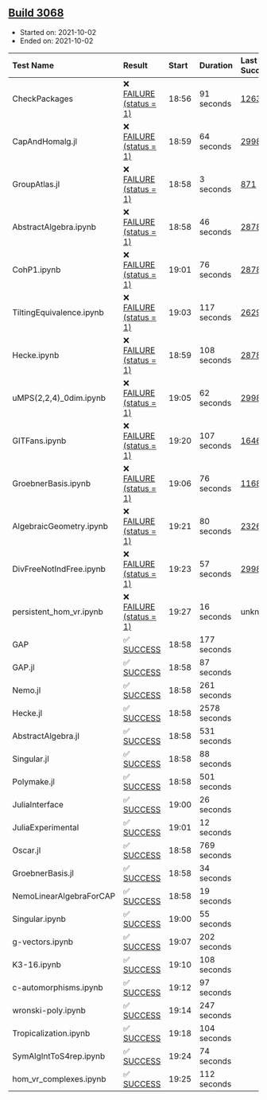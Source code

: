 ## [Build 3068](https://oscarci.mathematik.uni-kl.de/job/oscar-stable/3068/)

* Started on: 2021-10-02
* Ended on: 2021-10-02

| Test Name    | Result | Start | Duration | Last Success | First Failure |
|:-------------|:-------|:------|:---------|:-------------|:--------------|
| CheckPackages | ❌ [FAILURE (status = 1)](https://oscarci.mathematik.uni-kl.de/job/oscar-stable/3068/artifact/logs/build-3068/CheckPackages.log) | 18:56 | 91 seconds | [1263](https://oscarci.mathematik.uni-kl.de/job/oscar-stable/1263/) | [1264](https://oscarci.mathematik.uni-kl.de/job/oscar-stable/1264/) |
| CapAndHomalg.jl | ❌ [FAILURE (status = 1)](https://oscarci.mathematik.uni-kl.de/job/oscar-stable/3068/artifact/logs/build-3068/CapAndHomalg.jl.log) | 18:59 | 64 seconds | [2998](https://oscarci.mathematik.uni-kl.de/job/oscar-stable/2998/) | [2999](https://oscarci.mathematik.uni-kl.de/job/oscar-stable/2999/) |
| GroupAtlas.jl | ❌ [FAILURE (status = 1)](https://oscarci.mathematik.uni-kl.de/job/oscar-stable/3068/artifact/logs/build-3068/GroupAtlas.jl.log) | 18:58 | 3 seconds | [871](https://oscarci.mathematik.uni-kl.de/job/oscar-stable/871/) | [872](https://oscarci.mathematik.uni-kl.de/job/oscar-stable/872/) |
| AbstractAlgebra.ipynb | ❌ [FAILURE (status = 1)](https://oscarci.mathematik.uni-kl.de/job/oscar-stable/3068/artifact/logs/build-3068/AbstractAlgebra.ipynb.log) | 18:58 | 46 seconds | [2878](https://oscarci.mathematik.uni-kl.de/job/oscar-stable/2878/) | [2879](https://oscarci.mathematik.uni-kl.de/job/oscar-stable/2879/) |
| CohP1.ipynb | ❌ [FAILURE (status = 1)](https://oscarci.mathematik.uni-kl.de/job/oscar-stable/3068/artifact/logs/build-3068/CohP1.ipynb.log) | 19:01 | 76 seconds | [2878](https://oscarci.mathematik.uni-kl.de/job/oscar-stable/2878/) | [2879](https://oscarci.mathematik.uni-kl.de/job/oscar-stable/2879/) |
| TiltingEquivalence.ipynb | ❌ [FAILURE (status = 1)](https://oscarci.mathematik.uni-kl.de/job/oscar-stable/3068/artifact/logs/build-3068/TiltingEquivalence.ipynb.log) | 19:03 | 117 seconds | [2629](https://oscarci.mathematik.uni-kl.de/job/oscar-stable/2629/) | [2630](https://oscarci.mathematik.uni-kl.de/job/oscar-stable/2630/) |
| Hecke.ipynb | ❌ [FAILURE (status = 1)](https://oscarci.mathematik.uni-kl.de/job/oscar-stable/3068/artifact/logs/build-3068/Hecke.ipynb.log) | 18:59 | 108 seconds | [2878](https://oscarci.mathematik.uni-kl.de/job/oscar-stable/2878/) | [2879](https://oscarci.mathematik.uni-kl.de/job/oscar-stable/2879/) |
| uMPS(2,2,4)_0dim.ipynb | ❌ [FAILURE (status = 1)](https://oscarci.mathematik.uni-kl.de/job/oscar-stable/3068/artifact/logs/build-3068/uMPS-2-2-4-_0dim.ipynb.log) | 19:05 | 62 seconds | [2998](https://oscarci.mathematik.uni-kl.de/job/oscar-stable/2998/) | [2999](https://oscarci.mathematik.uni-kl.de/job/oscar-stable/2999/) |
| GITFans.ipynb | ❌ [FAILURE (status = 1)](https://oscarci.mathematik.uni-kl.de/job/oscar-stable/3068/artifact/logs/build-3068/GITFans.ipynb.log) | 19:20 | 107 seconds | [1646](https://oscarci.mathematik.uni-kl.de/job/oscar-stable/1646/) | [1647](https://oscarci.mathematik.uni-kl.de/job/oscar-stable/1647/) |
| GroebnerBasis.ipynb | ❌ [FAILURE (status = 1)](https://oscarci.mathematik.uni-kl.de/job/oscar-stable/3068/artifact/logs/build-3068/GroebnerBasis.ipynb.log) | 19:06 | 76 seconds | [1168](https://oscarci.mathematik.uni-kl.de/job/oscar-stable/1168/) | [1169](https://oscarci.mathematik.uni-kl.de/job/oscar-stable/1169/) |
| AlgebraicGeometry.ipynb | ❌ [FAILURE (status = 1)](https://oscarci.mathematik.uni-kl.de/job/oscar-stable/3068/artifact/logs/build-3068/AlgebraicGeometry.ipynb.log) | 19:21 | 80 seconds | [2326](https://oscarci.mathematik.uni-kl.de/job/oscar-stable/2326/) | [2327](https://oscarci.mathematik.uni-kl.de/job/oscar-stable/2327/) |
| DivFreeNotIndFree.ipynb | ❌ [FAILURE (status = 1)](https://oscarci.mathematik.uni-kl.de/job/oscar-stable/3068/artifact/logs/build-3068/DivFreeNotIndFree.ipynb.log) | 19:23 | 57 seconds | [2998](https://oscarci.mathematik.uni-kl.de/job/oscar-stable/2998/) | [2999](https://oscarci.mathematik.uni-kl.de/job/oscar-stable/2999/) |
| persistent_hom_vr.ipynb | ❌ [FAILURE (status = 1)](https://oscarci.mathematik.uni-kl.de/job/oscar-stable/3068/artifact/logs/build-3068/persistent_hom_vr.ipynb.log) | 19:27 | 16 seconds | unknown | unknown |
| GAP | ✅ [SUCCESS](https://oscarci.mathematik.uni-kl.de/job/oscar-stable/3068/artifact/logs/build-3068/GAP.log) | 18:58 | 177 seconds |  |  |
| GAP.jl | ✅ [SUCCESS](https://oscarci.mathematik.uni-kl.de/job/oscar-stable/3068/artifact/logs/build-3068/GAP.jl.log) | 18:58 | 87 seconds |  |  |
| Nemo.jl | ✅ [SUCCESS](https://oscarci.mathematik.uni-kl.de/job/oscar-stable/3068/artifact/logs/build-3068/Nemo.jl.log) | 18:58 | 261 seconds |  |  |
| Hecke.jl | ✅ [SUCCESS](https://oscarci.mathematik.uni-kl.de/job/oscar-stable/3068/artifact/logs/build-3068/Hecke.jl.log) | 18:58 | 2578 seconds |  |  |
| AbstractAlgebra.jl | ✅ [SUCCESS](https://oscarci.mathematik.uni-kl.de/job/oscar-stable/3068/artifact/logs/build-3068/AbstractAlgebra.jl.log) | 18:58 | 531 seconds |  |  |
| Singular.jl | ✅ [SUCCESS](https://oscarci.mathematik.uni-kl.de/job/oscar-stable/3068/artifact/logs/build-3068/Singular.jl.log) | 18:58 | 88 seconds |  |  |
| Polymake.jl | ✅ [SUCCESS](https://oscarci.mathematik.uni-kl.de/job/oscar-stable/3068/artifact/logs/build-3068/Polymake.jl.log) | 18:58 | 501 seconds |  |  |
| JuliaInterface | ✅ [SUCCESS](https://oscarci.mathematik.uni-kl.de/job/oscar-stable/3068/artifact/logs/build-3068/JuliaInterface.log) | 19:00 | 26 seconds |  |  |
| JuliaExperimental | ✅ [SUCCESS](https://oscarci.mathematik.uni-kl.de/job/oscar-stable/3068/artifact/logs/build-3068/JuliaExperimental.log) | 19:01 | 12 seconds |  |  |
| Oscar.jl | ✅ [SUCCESS](https://oscarci.mathematik.uni-kl.de/job/oscar-stable/3068/artifact/logs/build-3068/Oscar.jl.log) | 18:58 | 769 seconds |  |  |
| GroebnerBasis.jl | ✅ [SUCCESS](https://oscarci.mathematik.uni-kl.de/job/oscar-stable/3068/artifact/logs/build-3068/GroebnerBasis.jl.log) | 18:58 | 34 seconds |  |  |
| NemoLinearAlgebraForCAP | ✅ [SUCCESS](https://oscarci.mathematik.uni-kl.de/job/oscar-stable/3068/artifact/logs/build-3068/NemoLinearAlgebraForCAP.log) | 18:58 | 19 seconds |  |  |
| Singular.ipynb | ✅ [SUCCESS](https://oscarci.mathematik.uni-kl.de/job/oscar-stable/3068/artifact/logs/build-3068/Singular.ipynb.log) | 19:00 | 55 seconds |  |  |
| g-vectors.ipynb | ✅ [SUCCESS](https://oscarci.mathematik.uni-kl.de/job/oscar-stable/3068/artifact/logs/build-3068/g-vectors.ipynb.log) | 19:07 | 202 seconds |  |  |
| K3-16.ipynb | ✅ [SUCCESS](https://oscarci.mathematik.uni-kl.de/job/oscar-stable/3068/artifact/logs/build-3068/K3-16.ipynb.log) | 19:10 | 108 seconds |  |  |
| c-automorphisms.ipynb | ✅ [SUCCESS](https://oscarci.mathematik.uni-kl.de/job/oscar-stable/3068/artifact/logs/build-3068/c-automorphisms.ipynb.log) | 19:12 | 97 seconds |  |  |
| wronski-poly.ipynb | ✅ [SUCCESS](https://oscarci.mathematik.uni-kl.de/job/oscar-stable/3068/artifact/logs/build-3068/wronski-poly.ipynb.log) | 19:14 | 247 seconds |  |  |
| Tropicalization.ipynb | ✅ [SUCCESS](https://oscarci.mathematik.uni-kl.de/job/oscar-stable/3068/artifact/logs/build-3068/Tropicalization.ipynb.log) | 19:18 | 104 seconds |  |  |
| SymAlgIntToS4rep.ipynb | ✅ [SUCCESS](https://oscarci.mathematik.uni-kl.de/job/oscar-stable/3068/artifact/logs/build-3068/SymAlgIntToS4rep.ipynb.log) | 19:24 | 74 seconds |  |  |
| hom_vr_complexes.ipynb | ✅ [SUCCESS](https://oscarci.mathematik.uni-kl.de/job/oscar-stable/3068/artifact/logs/build-3068/hom_vr_complexes.ipynb.log) | 19:25 | 112 seconds |  |  |
